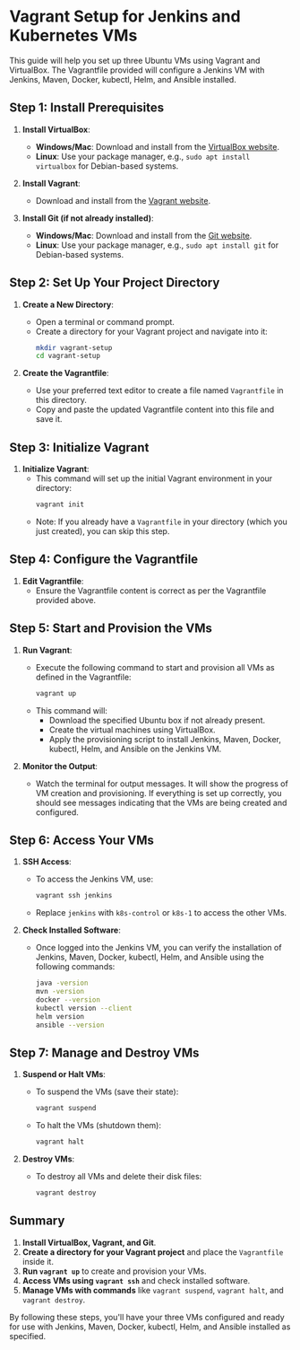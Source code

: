 
# Vagrant Setup for Jenkins and Kubernetes VMs

This guide will help you set up three Ubuntu VMs using Vagrant and VirtualBox. The Vagrantfile provided will configure a Jenkins VM with Jenkins, Maven, Docker, kubectl, Helm, and Ansible installed.

## Step 1: Install Prerequisites

1. **Install VirtualBox**:
   - **Windows/Mac**: Download and install from the [VirtualBox website](https://www.virtualbox.org/wiki/Downloads).
   - **Linux**: Use your package manager, e.g., `sudo apt install virtualbox` for Debian-based systems.

2. **Install Vagrant**:
   - Download and install from the [Vagrant website](https://www.vagrantup.com/downloads).

3. **Install Git (if not already installed)**:
   - **Windows/Mac**: Download and install from the [Git website](https://git-scm.com/downloads).
   - **Linux**: Use your package manager, e.g., `sudo apt install git` for Debian-based systems.

## Step 2: Set Up Your Project Directory

1. **Create a New Directory**:
   - Open a terminal or command prompt.
   - Create a directory for your Vagrant project and navigate into it:
     ```bash
     mkdir vagrant-setup
     cd vagrant-setup
     ```

2. **Create the Vagrantfile**:
   - Use your preferred text editor to create a file named `Vagrantfile` in this directory.
   - Copy and paste the updated Vagrantfile content into this file and save it.

## Step 3: Initialize Vagrant

1. **Initialize Vagrant**:
   - This command will set up the initial Vagrant environment in your directory:
     ```bash
     vagrant init
     ```
   - Note: If you already have a `Vagrantfile` in your directory (which you just created), you can skip this step.

## Step 4: Configure the Vagrantfile

1. **Edit Vagrantfile**:
   - Ensure the Vagrantfile content is correct as per the Vagrantfile provided above.

## Step 5: Start and Provision the VMs

1. **Run Vagrant**:
   - Execute the following command to start and provision all VMs as defined in the Vagrantfile:
     ```bash
     vagrant up
     ```
   - This command will:
     - Download the specified Ubuntu box if not already present.
     - Create the virtual machines using VirtualBox.
     - Apply the provisioning script to install Jenkins, Maven, Docker, kubectl, Helm, and Ansible on the Jenkins VM.

2. **Monitor the Output**:
   - Watch the terminal for output messages. It will show the progress of VM creation and provisioning. If everything is set up correctly, you should see messages indicating that the VMs are being created and configured.

## Step 6: Access Your VMs

1. **SSH Access**:
   - To access the Jenkins VM, use:
     ```bash
     vagrant ssh jenkins
     ```
   - Replace `jenkins` with `k8s-control` or `k8s-1` to access the other VMs.

2. **Check Installed Software**:
   - Once logged into the Jenkins VM, you can verify the installation of Jenkins, Maven, Docker, kubectl, Helm, and Ansible using the following commands:
     ```bash
     java -version
     mvn -version
     docker --version
     kubectl version --client
     helm version
     ansible --version
     ```

## Step 7: Manage and Destroy VMs

1. **Suspend or Halt VMs**:
   - To suspend the VMs (save their state):
     ```bash
     vagrant suspend
     ```
   - To halt the VMs (shutdown them):
     ```bash
     vagrant halt
     ```

2. **Destroy VMs**:
   - To destroy all VMs and delete their disk files:
     ```bash
     vagrant destroy
     ```

## Summary

1. **Install VirtualBox, Vagrant, and Git**.
2. **Create a directory for your Vagrant project** and place the `Vagrantfile` inside it.
3. **Run `vagrant up`** to create and provision your VMs.
4. **Access VMs using `vagrant ssh`** and check installed software.
5. **Manage VMs with commands** like `vagrant suspend`, `vagrant halt`, and `vagrant destroy`.

By following these steps, you'll have your three VMs configured and ready for use with Jenkins, Maven, Docker, kubectl, Helm, and Ansible installed as specified.
